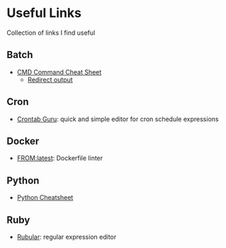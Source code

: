 # Useful Links
Collection of links I find useful

## Batch
* [CMD Command Cheat Sheet](https://ss64.com/nt/)
  * [Redirect output](https://ss64.com/nt/syntax-redirection.html)

## Cron
* [Crontab Guru](https://crontab.guru/): quick and simple editor for cron schedule expressions

## Docker
* [FROM:latest](https://www.fromlatest.io): Dockerfile linter

## Python
* [Python Cheatsheet](https://gto76.github.io/python-cheatsheet/)

## Ruby
* [Rubular](http://rubular.com): regular expression editor
